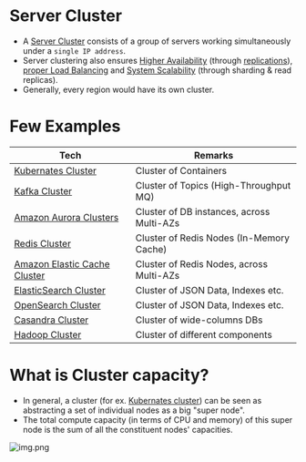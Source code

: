 # Server Cluster
- A [Server Cluster](https://www.racksolutions.com/news/blog/server-cluster-how-it-works/) consists of a group of servers working simultaneously under a `single IP address`.
- Server clustering also ensures [Higher Availability](../Reliability/HighAvailability.md) (through [replications](../../3_DatabaseComponents/1_Glossaries/Replication&Consistency/Replication.md)), [proper Load Balancing](LoadBalancer.md) and [System Scalability](../../3_DatabaseComponents/1_Glossaries/DBScalability.md) (through sharding & read replicas).
- Generally, every region would have its own cluster.

# Few Examples

| Tech                                                                                                          | Remarks                                   |
|---------------------------------------------------------------------------------------------------------------|-------------------------------------------|
| [Kubernates Cluster](../../6_ContainerOrchestrationServices/Kubernates.md)                                    | Cluster of Containers                     |
| [Kafka Cluster](../../4_MessageBrokers/Kafka/Readme.md)                                                       | Cluster of Topics (High-Throughput MQ)    |                     
| [Amazon Aurora Clusters](../../../2_AWSComponents/6_DatabaseServices/AmazonRDS/AmazonAurora/Readme.md)        | Cluster of DB instances, across Multi-AZs |
| [Redis Cluster](../../3_DatabaseComponents/In-Memory-Cache/Redis/RedisCluster.md)                             | Cluster of Redis Nodes (In-Memory Cache)  |
| [Amazon Elastic Cache Cluster](../../../2_AWSComponents/6_DatabaseServices/AmazonElasticCache/ClusterMode.md) | Cluster of Redis Nodes, across Multi-AZs  |
| [ElasticSearch Cluster](../../3_DatabaseComponents/Search-Indexes/ElasticSearch/ElasticSearchCluster.md)      | Cluster of JSON Data, Indexes etc.        |
| [OpenSearch Cluster](../../../2_AWSComponents/6_DatabaseServices/AmazonOpenSearch.md)                         | Cluster of JSON Data, Indexes etc.        |
| [Casandra Cluster](../../3_DatabaseComponents/NoSQL-Databases/ApacheCasandra.md)                              | Cluster of wide-columns DBs               |
| [Hadoop Cluster](../../5_BigDataComponents/BatchProcessing/ApacheHadoop)                                      | Cluster of different components           |

# What is Cluster capacity?
- In general, a cluster (for ex. [Kubernates cluster](../../6_ContainerOrchestrationServices/Kubernates.md)) can be seen as abstracting a set of individual nodes as a big "super node".
- The total compute capacity (in terms of CPU and memory) of this super node is the sum of all the constituent nodes' capacities.

![img.png](../assets/server_cluster_img.png)